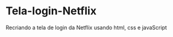 # Tela-login-Netflix
Recriando a tela de login da Netflix usando html, css e javaScript 
<br>
<img src="http://assets.stickpng.com/images/580b57fcd9996e24bc43c529.png" alt="">
